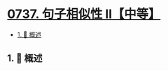# [0737. 句子相似性 II【中等】](https://github.com/Tdahuyou/TNotes.leetcode/tree/main/notes/0737.%20%E5%8F%A5%E5%AD%90%E7%9B%B8%E4%BC%BC%E6%80%A7%20II%E3%80%90%E4%B8%AD%E7%AD%89%E3%80%91)

<!-- region:toc -->

- [1. 📝 概述](#1--概述)

<!-- endregion:toc -->

## 1. 📝 概述
